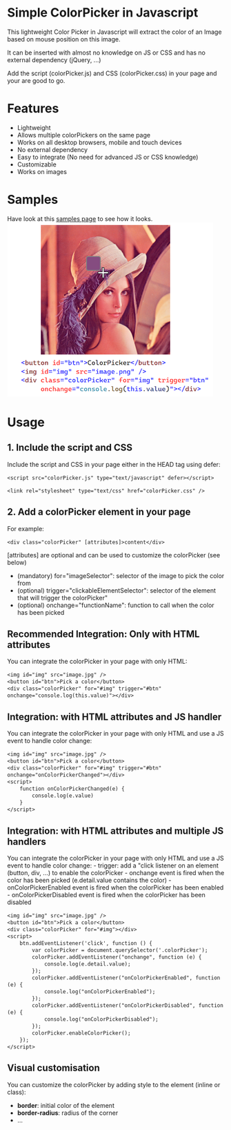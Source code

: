 # Simple ColorPicker in Javascript
This lightweight Color Picker in Javascript will extract the color of an Image based on mouse position on this image.

It can be inserted with almost no knowledge on JS or CSS and has no external dependency (jQuery, ...)

Add the script (colorPicker.js) and CSS (colorPicker.css) in your page and your are good to go.

# Features
- Lightweight
- Allows multiple colorPickers on the same page
- Works on all desktop browsers, mobile and touch devices
- No external dependency
- Easy to integrate (No need for advanced JS or CSS knowledge)
- Customizable
- Works on images

# Samples
Have look at this [samples page](http://vincentguigui.github.io/colorPickerJS/samples.html) to see how it looks.
![ColorPicker samples!](samples.png)

# Usage

## 1. Include the script and CSS
Include the script and CSS in your page either in the HEAD tag using defer:
```
<script src="colorPicker.js" type="text/javascript" defer></script>
```
```
<link rel="stylesheet" type="text/css" href="colorPicker.css" />
```

## 2. Add a colorPicker element in your page

For example:
```
<div class="colorPicker" [attributes]>content</div>
```
[attributes] are optional and can be used to customize the colorPicker (see below)
- (mandatory) for="imageSelector": selector of the image to pick the color from
- (optional) trigger="clickableElementSelector": selector of the element that will trigger the colorPicker"
- (optional) onchange="functionName": function to call when the color has been picked

## Recommended Integration: Only with HTML attributes
You can integrate the colorPicker in your page with only HTML:
```
<img id="img" src="image.jpg" />
<button id="btn">Pick a color</button>
<div class="colorPicker" for="#img" trigger="#btn" onchange="console.log(this.value)"></div>
```

## Integration: with HTML attributes and JS handler
You can integrate the colorPicker in your page with only HTML and use a JS event to handle color change:
```
<img id="img" src="image.jpg" />
<button id="btn">Pick a color</button>
<div class="colorPicker" for="#img" trigger="#btn" onchange="onColorPickerChanged"></div>
<script>
	function onColorPickerChanged(e) {
		console.log(e.value)
	}
</script>
```


## Integration: with HTML attributes and multiple JS handlers
You can integrate the colorPicker in your page with only HTML and use a JS event to handle color change:
	- trigger: add a "click listener on an element (button, div, ...) to enable the colorPicker
	- onchange event is fired when the color has been picked (e.detail.value contains the color)
	- onColorPickerEnabled event is fired when the colorPicker has been enabled
	- onColorPickerDisabled event is fired when the colorPicker has been disabled
```
<img id="img" src="image.jpg" />
<button id="btn">Pick a color</button>
<div class="colorPicker" for="#img"></div>
<script>
	btn.addEventListener('click', function () {
		var colorPicker = document.querySelector('.colorPicker');
		colorPicker.addEventListener("onchange", function (e) {
			console.log(e.detail.value);
		});
		colorPicker.addEventListener("onColorPickerEnabled", function (e) {
			console.log("onColorPickerEnabled");
		});
		colorPicker.addEventListener("onColorPickerDisabled", function (e) {
			console.log("onColorPickerDisabled");
		});
		colorPicker.enableColorPicker();
	});
</script>
```


## Visual customisation
You can customize the colorPicker by adding style to the element (inline or class):
- **border**: initial color of the element
- **border-radius**: radius of the corner
- ...
